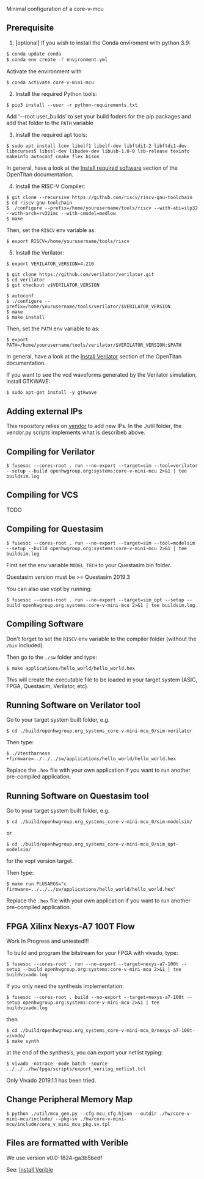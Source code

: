 Minimal configuration of a core-v-mcu

## Prerequisite

1. [optional] If you wish to install the Conda enviroment with python 3.9:

```bash
$ conda update conda
$ conda env create -f environment.yml
```

Activate the environment with

```bash
$ conda activate core-v-mini-mcu
```
2. Install the required Python tools:

```
$ pip3 install --user -r python-requirements.txt
```

Add '--root user_builds' to set your build foders for the pip packages
and add that folder to the `PATH` variable

3. Install the required apt tools:

```
$ sudo apt install lcov libelf1 libelf-dev libftdi1-2 libftdi1-dev libncurses5 libssl-dev libudev-dev libusb-1.0-0 lsb-release texinfo makeinfo autoconf cmake flex bison
```

In general, have a look at the [Install required software](https://docs.opentitan.org/doc/ug/install_instructions/#system-preparation) section of the OpenTitan documentation.

4. Install the RISC-V Compiler:

```
$ git clone --recursive https://github.com/riscv/riscv-gnu-toolchain
$ cd riscv-gnu-toolchain
$ ./configure --prefix=/home/yourusername/tools/riscv --with-abi=ilp32 --with-arch=rv32imc --with-cmodel=medlow
$ make
```

Then, set the `RISCV` env variable as:

```
$ export RISCV=/home/yourusername/tools/riscv
```

5. Install the Verilator:

```
$ export VERILATOR_VERSION=4.210

$ git clone https://github.com/verilator/verilator.git
$ cd verilator
$ git checkout v$VERILATOR_VERSION

$ autoconf
$ ./configure --prefix=/home/yourusername/tools/verilator/$VERILATOR_VERSION
$ make
$ make install
```
Then, set the `PATH` env variable to as:

```
$ export PATH=/home/yourusername/tools/verilator/$VERILATOR_VERSION:$PATH
```

In general, have a look at the [Install Verilator](https://docs.opentitan.org/doc/ug/install_instructions/#verilator) section of the OpenTitan documentation.

If you want to see the vcd waveforms generated by the Verilator simulation, install GTKWAVE:

```
$ sudo apt-get install -y gtkwave
```

## Adding external IPs

This repository relies on [vendor](https://docs.opentitan.org/doc/ug/vendor_hw/) to add new IPs.
In the ./util folder, the vendor.py scripts implements what is describeb above.

## Compiling for Verilator

```
$ fusesoc --cores-root . run --no-export --target=sim --tool=verilator --setup --build openhwgroup.org:systems:core-v-mini-mcu 2>&1 | tee buildsim.log
```

## Compiling for VCS

TODO

## Compiling for Questasim

```
$ fusesoc --cores-root . run --no-export --target=sim --tool=modelsim --setup --build openhwgroup.org:systems:core-v-mini-mcu 2>&1 | tee buildsim.log
```
First set the env variable `MODEL_TECH` to your Questasim bin folder.

Questasim version must be >= Questasim 2019.3

You can also use vopt by running:

```
$ fusesoc --cores-root . run --no-export --target=sim_opt --setup --build openhwgroup.org:systems:core-v-mini-mcu 2>&1 | tee buildsim.log
```

## Compiling Software

Don't forget to set the `RISCV` env variable to the compiler folder (without the `/bin` included).

Then go to the `./sw` folder and type:

```
$ make applications/hello_world/hello_world.hex
```

This will create the executable file to be loaded in your target system (ASIC, FPGA, Questasim, Verilator, etc).

## Running Software on Verilator tool

Go to your target system built folder, e.g.

```
$ cd ./build/openhwgroup.org_systems_core-v-mini-mcu_0/sim-verilator
```

Then type:

```
$ ./Vtestharness +firmware=../../../sw/applications/hello_world/hello_world.hex
```

Replace the  `.hex` file with your own application if you want to run another pre-compiled application.


## Running Software on Questasim tool

Go to your target system built folder, e.g.

```
$ cd ./build/openhwgroup.org_systems_core-v-mini-mcu_0/sim-modelsim/
```

or

```
$ cd ./build/openhwgroup.org_systems_core-v-mini-mcu_0/sim_opt-modelsim/
```

for the vopt version target.

Then type:

```
$ make run PLUSARGS="c firmware=../../../sw/applications/hello_world/hello_world.hex"
```

Replace the  `.hex` file with your own application if you want to run another pre-compiled application.


## FPGA Xilinx Nexys-A7 100T Flow

Work In Progress and untested!!!

To build and program the bitstream for your FPGA with vivado, type:

```
$ fusesoc --cores-root . run --no-export --target=nexys-a7-100t --setup --build openhwgroup.org:systems:core-v-mini-mcu 2>&1 | tee buildvivado.log
```

If you only need the synthesis implementation:

```
$ fusesoc --cores-root . build --no-export --target=nexys-a7-100t --setup openhwgroup.org:systems:core-v-mini-mcu 2>&1 | tee buildvivado.log
```

then

```
$ cd ./build/openhwgroup.org_systems_core-v-mini-mcu_0/nexys-a7-100t-vivado/
$ make synth
```

at the end of the synthesis, you can export your netlist typing:

```
$ vivado -notrace -mode batch -source ../../../hw/fpga/scripts/export_verilog_netlist.tcl
```

Only Vivado 2019.1.1 has been tried.

## Change Peripheral Memory Map

```
$ python ./util/mcu_gen.py --cfg mcu_cfg.hjson --outdir ./hw/core-v-mini-mcu/include/ --pkg-sv ./hw/core-v-mini-mcu/include/core_v_mini_mcu_pkg.sv.tpl
```

## Files are formatted with Verible

We use version v0.0-1824-ga3b5bedf

See: [Install Verible](https://docs.opentitan.org/doc/ug/install_instructions/)
